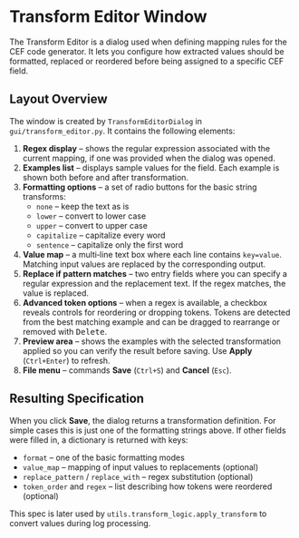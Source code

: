 # Transform Editor Window

The Transform Editor is a dialog used when defining mapping rules for the CEF code generator. It lets you configure how extracted values should be formatted, replaced or reordered before being assigned to a specific CEF field.

## Layout Overview

The window is created by `TransformEditorDialog` in `gui/transform_editor.py`. It contains the following elements:

1. **Regex display** – shows the regular expression associated with the current mapping, if one was provided when the dialog was opened.
2. **Examples list** – displays sample values for the field. Each example is shown both before and after transformation.
3. **Formatting options** – a set of radio buttons for the basic string transforms:
   - `none` – keep the text as is
   - `lower` – convert to lower case
   - `upper` – convert to upper case
   - `capitalize` – capitalize every word
   - `sentence` – capitalize only the first word
4. **Value map** – a multi‑line text box where each line contains `key=value`. Matching input values are replaced by the corresponding output.
5. **Replace if pattern matches** – two entry fields where you can specify a regular expression and the replacement text. If the regex matches, the value is replaced.
6. **Advanced token options** – when a regex is available, a checkbox reveals controls for reordering or dropping tokens. Tokens are detected from the best matching example and can be dragged to rearrange or removed with <kbd>Delete</kbd>.
7. **Preview area** – shows the examples with the selected transformation applied so you can verify the result before saving. Use **Apply** (`Ctrl+Enter`) to refresh.
8. **File menu** – commands **Save** (`Ctrl+S`) and **Cancel** (`Esc`).

## Resulting Specification

When you click **Save**, the dialog returns a transformation definition. For simple cases this is just one of the formatting strings above. If other fields were filled in, a dictionary is returned with keys:

- `format` – one of the basic formatting modes
- `value_map` – mapping of input values to replacements (optional)
- `replace_pattern` / `replace_with` – regex substitution (optional)
- `token_order` and `regex` – list describing how tokens were reordered (optional)

This spec is later used by `utils.transform_logic.apply_transform` to convert values during log processing.
